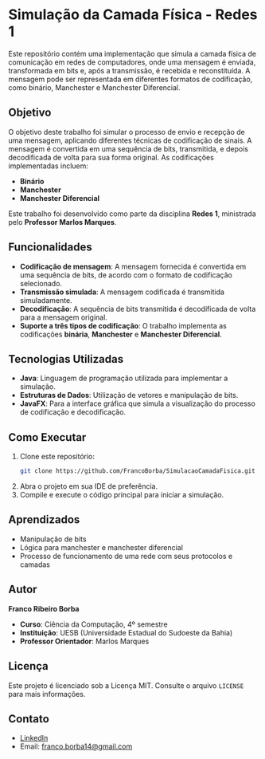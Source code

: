 # Simulação da Camada Física - Redes 1

Este repositório contém uma implementação que simula a camada física de comunicação em redes de computadores, onde uma mensagem é enviada, transformada em bits e, após a transmissão, é recebida e reconstituída. A mensagem pode ser representada em diferentes formatos de codificação, como binário, Manchester e Manchester Diferencial.

## Objetivo

O objetivo deste trabalho foi simular o processo de envio e recepção de uma mensagem, aplicando diferentes técnicas de codificação de sinais. A mensagem é convertida em uma sequência de bits, transmitida, e depois decodificada de volta para sua forma original. As codificações implementadas incluem:
- **Binário**
- **Manchester**
- **Manchester Diferencial**

Este trabalho foi desenvolvido como parte da disciplina **Redes 1**, ministrada pelo **Professor Marlos Marques**.

## Funcionalidades

- **Codificação de mensagem**: A mensagem fornecida é convertida em uma sequência de bits, de acordo com o formato de codificação selecionado.
- **Transmissão simulada**: A mensagem codificada é transmitida simuladamente.
- **Decodificação**: A sequência de bits transmitida é decodificada de volta para a mensagem original.
- **Suporte a três tipos de codificação**: O trabalho implementa as codificações **binária**, **Manchester** e **Manchester Diferencial**.

## Tecnologias Utilizadas

- **Java**: Linguagem de programação utilizada para implementar a simulação.
- **Estruturas de Dados**: Utilização de vetores e manipulação de bits.
- **JavaFX**: Para a interface gráfica que simula a visualização do processo de codificação e decodificação.

## Como Executar
1. Clone este repositório:
   ```bash
   git clone https://github.com/FrancoBorba/SimulacaoCamadaFisica.git
2. Abra o projeto em sua IDE de preferência.
3. Compile e execute o código principal para iniciar a simulação.


## Aprendizados
- Manipulação de bits
- Lógica para manchester e manchester diferencial
- Processo de funcionamento de uma rede com seus protocolos e camadas

## Autor
**Franco Ribeiro Borba**
- **Curso**: Ciência da Computação, 4º semestre
- **Instituição**: UESB (Universidade Estadual do Sudoeste da Bahia)
- **Professor Orientador**: Marlos Marques

## Licença
Este projeto é licenciado sob a Licença MIT. Consulte o arquivo `LICENSE` para mais informações.

## Contato
- [LinkedIn](https://www.linkedin.com/in/franco-borba-37462825b/)
- Email: franco.borba14@gmail.com
